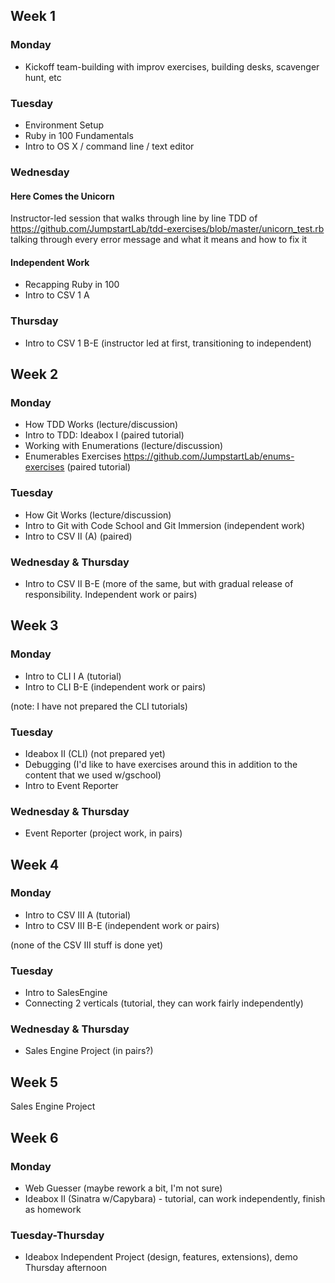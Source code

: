 ## Week 1

### Monday

* Kickoff team-building with improv exercises, building desks, scavenger hunt, etc

### Tuesday

* Environment Setup
* Ruby in 100 Fundamentals
* Intro to OS X / command line / text editor

### Wednesday

#### Here Comes the Unicorn

Instructor-led session that walks through line by line TDD of https://github.com/JumpstartLab/tdd-exercises/blob/master/unicorn_test.rb talking through every error message and what it means and how to fix it

#### Independent Work

* Recapping Ruby in 100
* Intro to CSV 1 A

### Thursday

* Intro to CSV 1 B-E (instructor led at first, transitioning to independent)

## Week 2

### Monday

* How TDD Works (lecture/discussion)
* Intro to TDD: Ideabox I (paired tutorial)
* Working with Enumerations (lecture/discussion)
* Enumerables Exercises
  https://github.com/JumpstartLab/enums-exercises (paired tutorial)

### Tuesday

* How Git Works (lecture/discussion)
* Intro to Git with Code School and Git Immersion (independent work)
* Intro to CSV II (A) (paired)

### Wednesday & Thursday

* Intro to CSV II B-E (more of the same, but with gradual release of responsibility. Independent work or pairs)

## Week 3

### Monday

* Intro to CLI I A (tutorial)
* Intro to CLI B-E (independent work or pairs)

(note: I have not prepared the CLI tutorials)

### Tuesday

* Ideabox II (CLI) (not prepared yet)
* Debugging (I'd like to have exercises around this in addition to the content that we used w/gschool)
* Intro to Event Reporter

### Wednesday & Thursday

* Event Reporter (project work, in pairs)

## Week 4

### Monday

* Intro to CSV III A (tutorial)
* Intro to CSV III B-E (independent work or pairs)

(none of the CSV III stuff is done yet)

### Tuesday

* Intro to SalesEngine
* Connecting 2 verticals (tutorial, they can work fairly independently)
  
### Wednesday & Thursday

* Sales Engine Project (in pairs?)

## Week 5

Sales Engine Project

## Week 6

### Monday

* Web Guesser (maybe rework a bit, I'm not sure)
* Ideabox II (Sinatra w/Capybara) - tutorial, can work independently, finish as homework

### Tuesday-Thursday

* Ideabox Independent Project (design, features, extensions), demo Thursday afternoon
